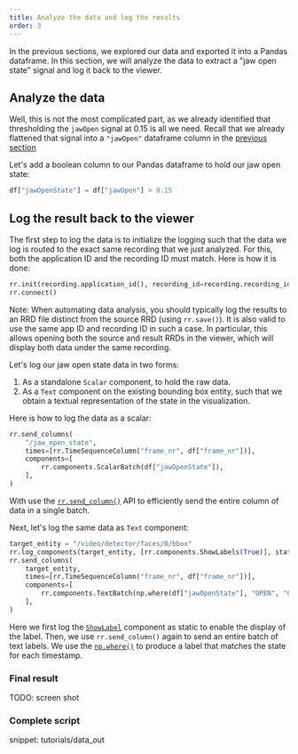 ```yaml
---
title: Analyze the data and log the results
order: 3
---
```




In the previous sections, we explored our data and exported it into a Pandas dataframe. In this section, we will analyze the data to extract a "jaw open state" signal and log it back to the viewer.



## Analyze the data

Well, this is not the most complicated part, as we already identified that thresholding the `jawOpen` signal at 0.15 is all we need. Recall that we already flattened that signal into a `"jawOpen"` dataframe column in the [previous section](export-dataframe.md#inspect-the-dataframe)

Let's add a boolean column to our Pandas dataframe to hold our jaw open state:

```python
df["jawOpenState"] = df["jawOpen"] > 0.15
```


## Log the result back to the viewer

The first step to log the data is to initialize the logging such that the data we log is routed to the exact same recording that we just analyzed. For this, both the application ID and the recording ID must match. Here is how it is done:

```python
rr.init(recording.application_id(), recording_id=recording.recording_id())
rr.connect()
```

Note: When automating data analysis, you should typically log the results to an RRD file distinct from the source RRD (using `rr.save()`). It is also valid to use the same app ID and recording ID in such a case. In particular, this allows opening both the source and result RRDs in the viewer, which will display both data under the same recording.

Let's log our jaw open state data in two forms:
1. As a standalone `Scalar` component, to hold the raw data.
2. As a `Text` component on the existing bounding box entity, such that we obtain a textual representation of the state in the visualization.

Here is how to log the data as a scalar:

```python
rr.send_columns(
    "/jaw_open_state",
    times=[rr.TimeSequenceColumn("frame_nr", df["frame_nr"])],
    components=[
        rr.components.ScalarBatch(df["jawOpenState"]),
    ],
)
```

With use the [`rr.send_column()`](../../howto/send_columns.md) API to efficiently send the entire column of data in a single batch.

Next, let's log the same data as `Text` component:

```python
target_entity = "/video/detector/faces/0/bbox"
rr.log_components(target_entity, [rr.components.ShowLabels(True)], static=True)
rr.send_columns(
    target_entity,
    times=[rr.TimeSequenceColumn("frame_nr", df["frame_nr"])],
    components=[
        rr.components.TextBatch(np.where(df["jawOpenState"], "OPEN", "CLOSE")),
    ],
)
```

Here we first log the [`ShowLabel`](../../reference/types/components/show_labels.md) component as static to enable the display of the label. Then, we use `rr.send_column()` again to send an entire batch of text labels. We use the [`np.where()`](https://numpy.org/doc/stable/reference/generated/numpy.where.html) to produce a label that matches the state for each timestamp.

### Final result

TODO: screen shot


### Complete script


snippet: tutorials/data_out